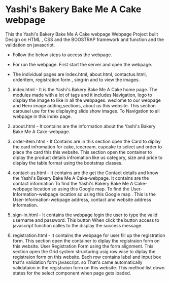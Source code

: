 #  Yashi's Bakery Bake Me A Cake webpage

This the Yashi's Bakery Bake Me A Cake webpage Webpage Project built Design on HTML , CSS and  the BOOSTRAP framework and function and the validation on javascript.
 
 * Follow the below steps to access the webpage.
* For run the webpage. First start the server and open the webpage.

* The individual pages are index.html, about.html, contactus.html, orderitem, registration form , sing-in  and to view the images.

1. index.html - It is the Yashi's Bakery Bake Me A Cake home page. The modules made with a lot of tags and it includes Navigation,  logo to display the image to like in all the webpages.  weclome to our webpage and Hero image adding,sections, about us this website. This section carousel use for the displaying slide show images. To Navigation to all webpage in this index page.

2. about.html - It contains are the information about the Yashi's Bakery Bake Me A Cake-webpage. 

3. order-item.html - It Contains are in this section open the Card to diplay the card infromation for cake, icecream, cupcake to select and order to place the card this this website. This section open the container to diplay the product details infromation like us category, size and price to display the table format using the bootstrap classes.

4. contact-us.html - It contains are the get the Contact details and know the Yashi's Bakery Bake Me A Cake-webpage. It contains are the contact information To find the Yashi's Bakery Bake Me A Cake-webpage location so using this Google map. To find the User-Information-webpage location so using this Google map . This is the User-Information-webpage address, contact and  website address information.

5. sign-in.html - It contains the webpage login the user to type the valid username and password. This button When click the button access to javascript function calles to the display the success message.

6. registration.html - It contains the webpage for user fill up the registration form. This section open the container to diplay the registraion form on this website. User Registration Form using the form alignment. This section open the Grid system structuring usig row wise to diplay the registraion form on this website. Each row contains label and input box that's validation form javascript. so That's came automatically validataion in the registraion form on this website. This method list down states for the select component when page gets loaded. 